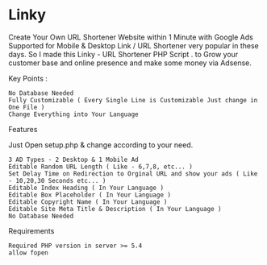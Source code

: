 # Linky
 Create Your Own URL Shortener Website within 1 Minute with Google Ads Supported for Mobile & Desktop
Link / URL Shortener very popular in these days. So I made this Linky - URL Shortener PHP Script . to Grow your customer base and online presence and make some money via Adsense.

Key Points :

    No Database Needed
    Fully Customizable ( Every Single Line is Customizable Just change in One File )
    Change Everything into Your Language

Features

Just Open setup.php & change according to your need.

    3 AD Types - 2 Desktop & 1 Mobile Ad
    Editable Random URL Length ( Like - 6,7,8, etc... )
    Set Delay Time on Redirection to Orginal URL and show your ads ( Like - 10,20,30 Seconds etc... )
    Editable Index Heading ( In Your Language )
    Editable Box Placeholder ( In Your Language )
    Editable Copyright Name ( In Your Language )
    Editable Site Meta Title & Description ( In Your Language )
    No Database Needed

Requirements

    Required PHP version in server >= 5.4
    allow fopen

